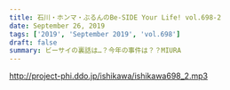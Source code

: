 ```yaml
---
title: 石川・ホンマ・ぶるんのBe-SIDE Your Life! vol.698-2
date: September 26, 2019
tags: ['2019', 'September 2019', 'vol.698']
draft: false
summary: ビーサイの裏話は…？今年の事件は？？MIURA
---
```


http://project-phi.ddo.jp/ishikawa/ishikawa698_2.mp3